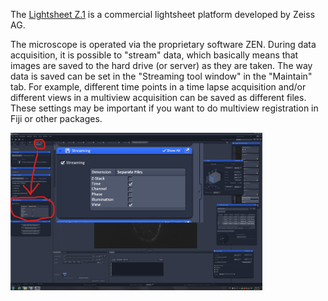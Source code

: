 ---
---
The [Lightsheet Z.1](http://www.zeiss.com/microscopy/en_de/products/imaging-systems/lightsheet-z-1.html) is a commercial lightsheet platform developed by Zeiss AG.

The microscope is operated via the proprietary software ZEN. During data acquisition, it is possible to "stream" data, which basically means that images are saved to the hard drive (or server) as they are taken. The way data is saved can be set in the "Streaming tool window" in the "Maintain" tab. For example, different time points in a time lapse acquisition and/or different views in a multiview acquisition can be saved as different files. These settings may be important if you want to do multiview registration in Fiji or other packages.

<img src="images/ZENmultiviewAcquisition.png" width="80%" height="auto" caption="Screenshot of the streaming tool window in ZEN2014"> 
